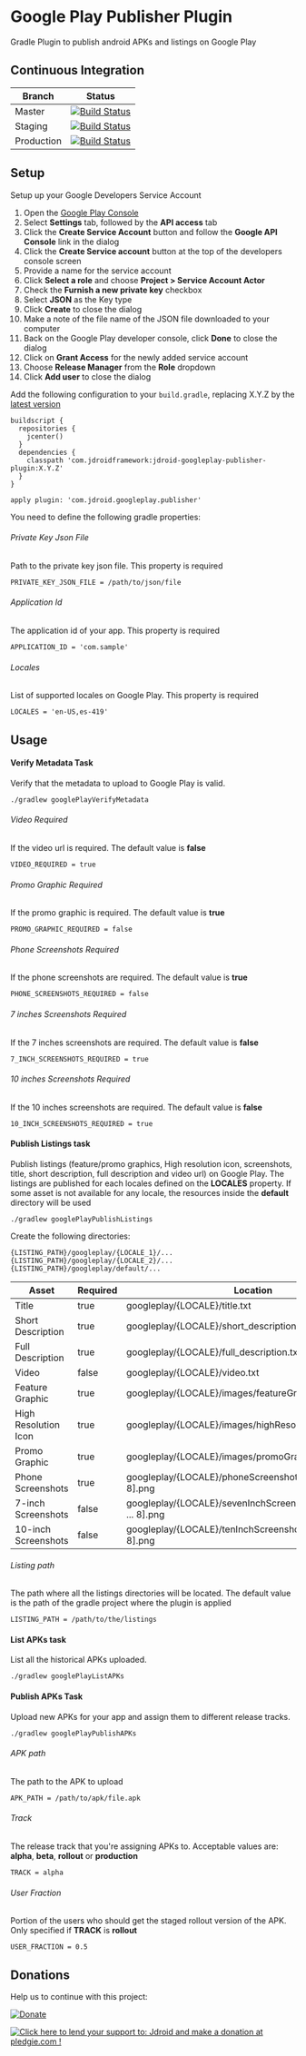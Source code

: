 # Google Play Publisher Plugin
Gradle Plugin to publish android APKs and listings on Google Play

## Continuous Integration
|Branch|Status|
| ------------- | ------------- |
|Master|[![Build Status](https://travis-ci.org/maxirosson/jdroid-googleplay-publisher-plugin.svg?branch=master)](https://travis-ci.org/maxirosson/jdroid-googleplay-publisher-plugin)|
|Staging|[![Build Status](https://api.travis-ci.org/maxirosson/jdroid-googleplay-publisher-plugin.svg?branch=staging)](https://travis-ci.org/maxirosson/jdroid-googleplay-publisher-plugin)|
|Production|[![Build Status](https://api.travis-ci.org/maxirosson/jdroid-googleplay-publisher-plugin.svg?branch=production)](https://travis-ci.org/maxirosson/jdroid-googleplay-publisher-plugin)|

## Setup

Setup up your Google Developers Service Account

1. Open the [Google Play Console](https://play.google.com/apps/publish/)
1. Select **Settings** tab, followed by the **API access** tab
1. Click the **Create Service Account** button and follow the **Google API Console** link in the dialog
1. Click the **Create Service account** button at the top of the developers console screen
1. Provide a name for the service account
1. Click **Select a role** and choose **Project > Service Account Actor**
1. Check the **Furnish a new private key** checkbox
1. Select **JSON** as the Key type
1. Click **Create** to close the dialog
1. Make a note of the file name of the JSON file downloaded to your computer
1. Back on the Google Play developer console, click **Done** to close the dialog
1. Click on **Grant Access** for the newly added service account
1. Choose **Release Manager** from the **Role** dropdown
1. Click **Add user** to close the dialog

Add the following configuration to your `build.gradle`, replacing X.Y.Z by the [latest version](https://github.com/maxirosson/jdroid-googleplay-publisher-plugin/releases/latest)


    buildscript {
      repositories {
        jcenter()
      }
      dependencies {
        classpath 'com.jdroidframework:jdroid-googleplay-publisher-plugin:X.Y.Z'
      }
    }
    
    apply plugin: 'com.jdroid.googleplay.publisher'
    
You need to define the following gradle properties:

###### Private Key Json File

Path to the private key json file. This property is required
    
    PRIVATE_KEY_JSON_FILE = /path/to/json/file
    
###### Application Id

The application id of your app. This property is required
    
    APPLICATION_ID = 'com.sample'

###### Locales

List of supported locales on Google Play. This property is required
    
    LOCALES = 'en-US,es-419'

## Usage

#### Verify Metadata Task

Verify that the metadata to upload to Google Play is valid.

    ./gradlew googlePlayVerifyMetadata
    
###### Video Required

If the video url is required. The default value is **false**

    VIDEO_REQUIRED = true
    
###### Promo Graphic Required

If the promo graphic is required. The default value is **true**

    PROMO_GRAPHIC_REQUIRED = false
    
###### Phone Screenshots Required

If the phone screenshots are required. The default value is **true**

    PHONE_SCREENSHOTS_REQUIRED = false
    
###### 7 inches Screenshots Required

If the 7 inches screenshots are required. The default value is **false**

    7_INCH_SCREENSHOTS_REQUIRED = true
    
###### 10 inches Screenshots Required

If the 10 inches screenshots are required. The default value is **false**

    10_INCH_SCREENSHOTS_REQUIRED = true

#### Publish Listings task

Publish listings (feature/promo graphics, High resolution icon, screenshots, title, short description, full description and video url) on Google Play. The listings are published for each locales defined on the **LOCALES** property. If some asset is not available for any locale, the resources inside the **default** directory will be used

    ./gradlew googlePlayPublishListings
    
Create the following directories:

    {LISTING_PATH}/googleplay/{LOCALE_1}/...
    {LISTING_PATH}/googleplay/{LOCALE_2}/...
    {LISTING_PATH}/googleplay/default/...
    
|Asset                |Required|Location                                                                     |
| ------------------- | ------ | ----------------------------------------------------------------------------|
|Title                |true    |googleplay/{LOCALE}/title.txt                                    |
|Short Description    |true    |googleplay/{LOCALE}/short_description.txt                        |
|Full Description     |true    |googleplay/{LOCALE}/full_description.txt                         |
|Video                |false   |googleplay/{LOCALE}/video.txt                                    |
|Feature Graphic      |true    |googleplay/{LOCALE}/images/featureGraphic.png                    |
|High Resolution Icon |true    |googleplay/{LOCALE}/images/highResolutionIcon.png                |
|Promo Graphic        |true    |googleplay/{LOCALE}/images/promoGraphic.png                      |
|Phone Screenshots    |true    |googleplay/{LOCALE}/phoneScreenshots/screenshot[1 ... 8].png     |
|7-inch Screenshots   |false   |googleplay/{LOCALE}/sevenInchScreenshots/screenshot[1 ... 8].png |
|10-inch Screenshots  |false   |googleplay/{LOCALE}/tenInchScreenshots/screenshot[1 ... 8].png   |
    

###### Listing path

The path where all the listings directories will be located. The default value is the path of the gradle project where the plugin is applied

    LISTING_PATH = /path/to/the/listings
    
#### List APKs task

List all the historical APKs uploaded.

    ./gradlew googlePlayListAPKs
    
#### Publish APKs Task

Upload new APKs for your app and assign them to different release tracks.

    ./gradlew googlePlayPublishAPKs
    
###### APK path

The path to the APK to upload

    APK_PATH = /path/to/apk/file.apk

###### Track

The release track that you're assigning APKs to. Acceptable values are: **alpha**, **beta**, **rollout** or **production**

    TRACK = alpha
    
###### User Fraction

Portion of the users who should get the staged rollout version of the APK. Only specified if **TRACK** is **rollout**  
    
    USER_FRACTION = 0.5

## Donations
Help us to continue with this project:

[![Donate](https://www.paypalobjects.com/en_US/i/btn/btn_donate_LG.gif)](https://www.paypal.com/cgi-bin/webscr?cmd=_s-xclick&hosted_button_id=2UEBTRTSCYA9L)

<a href='https://pledgie.com/campaigns/30030'><img alt='Click here to lend your support to: Jdroid and make a donation at pledgie.com !' src='https://pledgie.com/campaigns/30030.png?skin_name=chrome' border='0' ></a>
